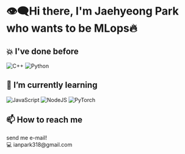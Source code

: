 <h1> 👁‍🗨Hi there, I'm Jaehyeong Park who wants to be MLops🔥 </h1>

<h2> 💥 I've done before </h2>

![C++](https://img.shields.io/badge/c++-%2300599C.svg?style=for-the-badge&logo=c%2B%2B&logoColor=white)
![Python](https://img.shields.io/badge/python-3670A0?style=for-the-badge&logo=python&logoColor=ffdd54)

<h2> 🌱 I’m currently learning </h2>

![JavaScript](https://img.shields.io/badge/javascript-F7DF1E?style=for-the-badge&logo=javascript&logoColor=black)
![NodeJS](https://img.shields.io/badge/node.js-6DA55F?style=for-the-badge&logo=node.js&logoColor=white)
![PyTorch](https://img.shields.io/badge/PyTorch-%23EE4C2C.svg?style=for-the-badge&logo=PyTorch&logoColor=white)

<h2> 📫 How to reach me </h2>
send me e-mail! <br>
💻 ianpark318@gmail.com
